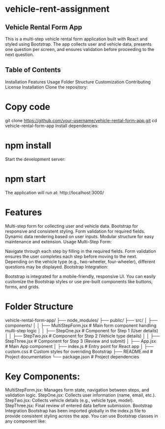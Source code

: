 # vehicle-rent-assignment

## Vehicle Rental Form App

This is a multi-step vehicle rental form application built with React and styled using Bootstrap. The app collects user and vehicle data, presents one question per screen, and ensures validation before proceeding to the next question.

## Table of Contents

Installation
Features
Usage
Folder Structure
Customization
Contributing
License
Installation
Clone the repository:

# Copy code

git clone https://github.com/your-username/vehicle-rental-form-app.git
cd vehicle-rental-form-app
Install dependencies:

# npm install

Start the development server:

# npm start

The application will run at: http://localhost:3000/

# Features

Multi-step form for collecting user and vehicle data.
Bootstrap for responsive and consistent styling.
Form validation for required fields.
Dynamic data rendering based on user inputs.
Modular structure for easy maintenance and extension.
Usage
Multi-Step Form:

Navigate through each step by filling in the required fields.
Form validation ensures the user completes each step before moving to the next.
Depending on the vehicle type (e.g., two-wheeler, four-wheeler), different questions may be displayed.
Bootstrap Integration:

Bootstrap is integrated for a mobile-friendly, responsive UI.
You can easily customize the Bootstrap styles or use pre-built components like buttons, forms, and grids.

# Folder Structure

vehicle-rental-form-app/
├── node_modules/
├── public/
├── src/
│ ├── components/
│ │ ├── MultiStepForm.jsx # Main form component handling multi-step logic
│ │ ├── StepOne.jsx # Component for Step 1 (User details)
│ │ ├── StepTwo.jsx # Component for Step 2 (Vehicle type details)
│ │ ├── StepThree.jsx # Component for Step 3 (Review and submit)
│ ├── App.jsx # Main App component
│ ├── index.js # Entry point for React app
│ ├── custom.css # Custom styles for overriding Bootstrap
├── README.md # Project documentation
└── package.json # Project dependencies

# Key Components:

MultiStepForm.jsx: Manages form state, navigation between steps, and validation logic.
StepOne.jsx: Collects user information (name, email, etc.).
StepTwo.jsx: Collects vehicle details (e.g., vehicle type, model).
StepThree.jsx: Final review of entered data before submission.
Bootstrap Integration
Bootstrap has been imported globally in the index.js file to provide consistent styling across the app. You can use Bootstrap classes in any component like:
